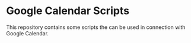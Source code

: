 # Google Calendar Scripts

This repository contains some scripts the can be used in connection with Google Calendar.
